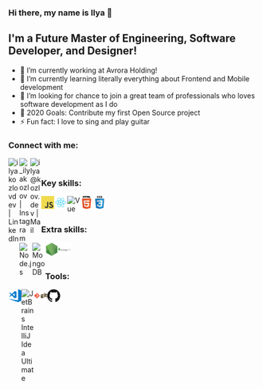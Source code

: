 ### Hi there, my name is Ilya 👋

## I'm a Future Master of Engineering, Software Developer, and Designer!
- 🔭 I’m currently working at Avrora Holding!
- 🌱 I’m currently learning literally everything about Frontend and Mobile development
- 👯 I’m looking for chance to join a great team of professionals who loves software development as I do
- 🥅 2020 Goals: Contribute my first Open Source project
- ⚡ Fun fact: I love to sing and play guitar

### Connect with me:

[<img align="left" alt="ilyakozlovdev | LinkedIn" width="22px" src="https://cdn.jsdelivr.net/npm/simple-icons@v3/icons/linkedin.svg" />][linkedin]
[<img align="left" alt="_ilyakozlov | Instagram" width="22px" src="https://cdn.jsdelivr.net/npm/simple-icons@v3/icons/instagram.svg" />][instagram]
<a href="mailto:ilya@kozlov.dev"><img align="left" alt="ilya@kozlov.dev | Mail" width="22px" src="https://cdn.iconscout.com/icon/free/png-512/mail-1138-827052.png" /></a>

<br />

### Key skills:

<a href="https://javascript.com">
  <img align="left" alt="JavaScript" width="26px" src="https://raw.githubusercontent.com/github/explore/80688e429a7d4ef2fca1e82350fe8e3517d3494d/topics/javascript/javascript.png" />
</a>
<a href="https://reactjs.org/">
  <img align="left" alt="React" width="26px" src="https://raw.githubusercontent.com/github/explore/80688e429a7d4ef2fca1e82350fe8e3517d3494d/topics/react/react.png" />
</a>
<a href="https://vuejs.org">
  <img align="left" alt="Vue" width="26px" src="https://upload.wikimedia.org/wikipedia/commons/thumb/9/95/Vue.js_Logo_2.svg/1200px-Vue.js_Logo_2.svg.png" />
</a>
<img align="left" alt="HTML5" width="26px" src="https://raw.githubusercontent.com/github/explore/80688e429a7d4ef2fca1e82350fe8e3517d3494d/topics/html/html.png" />
<img align="left" alt="CSS3" width="26px" src="https://raw.githubusercontent.com/github/explore/80688e429a7d4ef2fca1e82350fe8e3517d3494d/topics/css/css.png" />

<br />
<br />

### Extra skills:

<a href="https://dart.dev">
  <img align="left" alt="Node.js" width="26px" src="https://pbs.twimg.com/profile_images/993555605078994945/Yr-pWI4G.jpg" />
</a>
<a href="https://flutter.dev">
  <img align="left" alt="MongoDB" width="26px" src="https://strattonapps.com/wp-content/uploads/2020/02/flutter-logo-5086DD11C5-seeklogo.com_.png" />
</a>
<a href="https://nodejs.org/en/">
  <img align="left" alt="Node.js" width="26px" src="https://raw.githubusercontent.com/github/explore/80688e429a7d4ef2fca1e82350fe8e3517d3494d/topics/nodejs/nodejs.png" />
</a>
<a href="https://www.mongodb.com">
  <img align="left" alt="MongoDB" width="26px" src="https://raw.githubusercontent.com/github/explore/80688e429a7d4ef2fca1e82350fe8e3517d3494d/topics/mongodb/mongodb.png" />
</a>

<br />
<br />

### Tools:

<a href="https://code.visualstudio.com">
  <img align="left" alt="Visual Studio Code" width="26px" src="https://raw.githubusercontent.com/github/explore/80688e429a7d4ef2fca1e82350fe8e3517d3494d/topics/visual-studio-code/visual-studio-code.png" />
</a>
<a href="https://www.jetbrains.com">
  <img align="left" alt="JetBrains IntelliJ Idea Ultimate" width="26px" src="https://upload.wikimedia.org/wikipedia/commons/thumb/d/d5/IntelliJ_IDEA_Logo.svg/1024px-IntelliJ_IDEA_Logo.svg.png" />
</a>
<a href="https://github.com">
  <img align="left" alt="Git" width="26px" src="https://raw.githubusercontent.com/github/explore/80688e429a7d4ef2fca1e82350fe8e3517d3494d/topics/git/git.png" />
</a>
<a href="https://git-scm.com">
  <img align="left" alt="GitHub" width="26px" src="https://raw.githubusercontent.com/github/explore/78df643247d429f6cc873026c0622819ad797942/topics/github/github.png" />
</a>

[instagram]: https://instagram.com/_ilyakozlov
[linkedin]: https://linkedin.com/in/ilyakozlovdev
